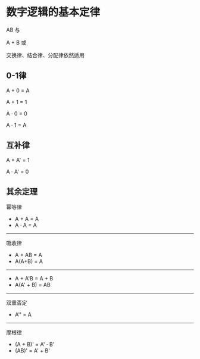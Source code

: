 # 数字逻辑的基本定律

AB 与

A + B 或

交换律、结合律、分配律依然适用

## 0-1律

A + 0 = A

A + 1 = 1

A · 0 = 0

A · 1 = A

## 互补律

A + A' = 1

A · A' = 0

## 其余定理

幂等律

- A + A = A
- A · A = A

---

吸收律

- A + AB = A
- A(A+B) = A

---

- A + A'B = A + B
- A(A' + B) = AB

---

双重否定

- A'' = A

---

摩根律

- (A + B)' = A' · B'
- (AB)' = A' + B'
